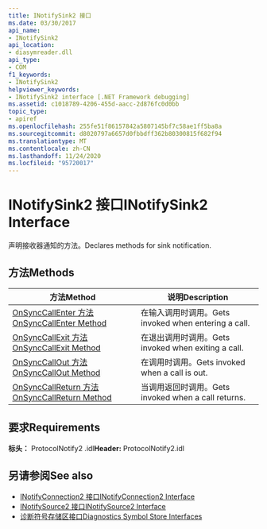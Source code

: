 ```yaml
---
title: INotifySink2 接口
ms.date: 03/30/2017
api_name:
- INotifySink2
api_location:
- diasymreader.dll
api_type:
- COM
f1_keywords:
- INotifySink2
helpviewer_keywords:
- INotifySink2 interface [.NET Framework debugging]
ms.assetid: c1018789-4206-455d-aacc-2d876fc0d0bb
topic_type:
- apiref
ms.openlocfilehash: 255fe51f86157842a5807145bf7c58ae1ff5ba8a
ms.sourcegitcommit: d8020797a6657d0fbbdff362b80300815f682f94
ms.translationtype: MT
ms.contentlocale: zh-CN
ms.lasthandoff: 11/24/2020
ms.locfileid: "95720017"
---
```

# <a name="inotifysink2-interface"></a><span data-ttu-id="1f824-102">INotifySink2 接口</span><span class="sxs-lookup"><span data-stu-id="1f824-102">INotifySink2 Interface</span></span>

<span data-ttu-id="1f824-103">声明接收器通知的方法。</span><span class="sxs-lookup"><span data-stu-id="1f824-103">Declares methods for sink notification.</span></span>  
  
## <a name="methods"></a><span data-ttu-id="1f824-104">方法</span><span class="sxs-lookup"><span data-stu-id="1f824-104">Methods</span></span>  
  
|<span data-ttu-id="1f824-105">方法</span><span class="sxs-lookup"><span data-stu-id="1f824-105">Method</span></span>|<span data-ttu-id="1f824-106">说明</span><span class="sxs-lookup"><span data-stu-id="1f824-106">Description</span></span>|  
|------------|-----------------|  
|[<span data-ttu-id="1f824-107">OnSyncCallEnter 方法</span><span class="sxs-lookup"><span data-stu-id="1f824-107">OnSyncCallEnter Method</span></span>](inotifysink2-onsynccallenter-method.md)|<span data-ttu-id="1f824-108">在输入调用时调用。</span><span class="sxs-lookup"><span data-stu-id="1f824-108">Gets invoked when entering a call.</span></span>|  
|[<span data-ttu-id="1f824-109">OnSyncCallExit 方法</span><span class="sxs-lookup"><span data-stu-id="1f824-109">OnSyncCallExit Method</span></span>](inotifysink2-onsynccallexit-method.md)|<span data-ttu-id="1f824-110">在退出调用时调用。</span><span class="sxs-lookup"><span data-stu-id="1f824-110">Gets invoked when exiting a call.</span></span>|  
|[<span data-ttu-id="1f824-111">OnSyncCallOut 方法</span><span class="sxs-lookup"><span data-stu-id="1f824-111">OnSyncCallOut Method</span></span>](inotifysink2-onsynccallout-method.md)|<span data-ttu-id="1f824-112">在调用时调用。</span><span class="sxs-lookup"><span data-stu-id="1f824-112">Gets invoked when a call is out.</span></span>|  
|[<span data-ttu-id="1f824-113">OnSyncCallReturn 方法</span><span class="sxs-lookup"><span data-stu-id="1f824-113">OnSyncCallReturn Method</span></span>](inotifysink2-onsynccallreturn-method.md)|<span data-ttu-id="1f824-114">当调用返回时调用。</span><span class="sxs-lookup"><span data-stu-id="1f824-114">Gets invoked when a call returns.</span></span>|  
  
## <a name="requirements"></a><span data-ttu-id="1f824-115">要求</span><span class="sxs-lookup"><span data-stu-id="1f824-115">Requirements</span></span>  

 <span data-ttu-id="1f824-116">**标头：** ProtocolNotify2 .idl</span><span class="sxs-lookup"><span data-stu-id="1f824-116">**Header:** ProtocolNotify2.idl</span></span>  
  
## <a name="see-also"></a><span data-ttu-id="1f824-117">另请参阅</span><span class="sxs-lookup"><span data-stu-id="1f824-117">See also</span></span>

- [<span data-ttu-id="1f824-118">INotifyConnection2 接口</span><span class="sxs-lookup"><span data-stu-id="1f824-118">INotifyConnection2 Interface</span></span>](inotifyconnection2-interface.md)
- [<span data-ttu-id="1f824-119">INotifySource2 接口</span><span class="sxs-lookup"><span data-stu-id="1f824-119">INotifySource2 Interface</span></span>](inotifysource2-interface.md)
- [<span data-ttu-id="1f824-120">诊断符号存储区接口</span><span class="sxs-lookup"><span data-stu-id="1f824-120">Diagnostics Symbol Store Interfaces</span></span>](diagnostics-symbol-store-interfaces.md)

